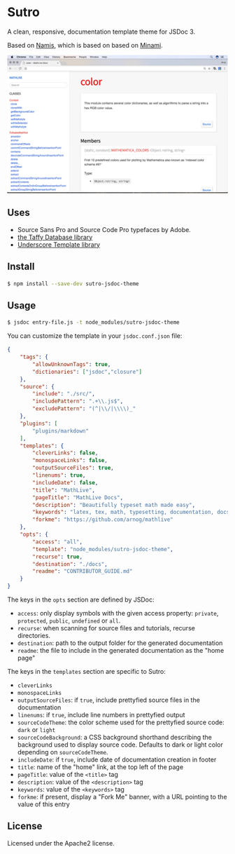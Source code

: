 # Sutro

A clean, responsive, documentation template theme for JSDoc 3.

Based on [Namis](https://github.com/hungluu2106/namis), which is based on
based on [Minami](https://github.com/Nijikokun/minami).

![Sutro Screenshot](assets/screenshots/screenshot-small.png)

## Uses

- Source Sans Pro and Source Code Pro typefaces by Adobe.
- [the Taffy Database library](http://taffydb.com/)
- [Underscore Template library](http://underscorejs.org)

## Install

```bash
$ npm install --save-dev sutro-jsdoc-theme
```

## Usage

```bash
$ jsdoc entry-file.js -t node_modules/sutro-jsdoc-theme
```

You can customize the template in your `jsdoc.conf.json` file:
```json
{
    "tags": {
        "allowUnknownTags": true,
        "dictionaries": ["jsdoc","closure"]
    },
    "source": {
        "include": "./src/",
        "includePattern": ".+\\.js$",
        "excludePattern": "(^|\\/|\\\\)_"
    },
    "plugins": [
        "plugins/markdown"
    ],
    "templates": {
        "cleverLinks": false,
        "monospaceLinks": false,
        "outputSourceFiles": true,
        "linenums": true,
        "includeDate": false,
        "title": "MathLive",
        "pageTitle": "MathLive Docs",
        "description": "Beautifully typeset math made easy",
        "keywords": "latex, tex, math, typesetting, documentation, docs",
        "forkme": "https://github.com/arnog/mathlive"
    },
    "opts": {
        "access": "all",
        "template": "node_modules/sutro-jsdoc-theme",
        "recurse": true,
        "destination": "./docs",
        "readme": "CONTRIBUTOR_GUIDE.md"
    }
}
```

The keys in the `opts` section are defined by JSDoc:
- `access`: only display symbols with the given access property: `private`, 
`protected`, `public`, `undefined` or `all`.
- `recurse`: when scanning for source files and tutorials, recurse directories.
- `destination`: path to the output folder for the generated documentation
- `readme`: the file to include in the generated documentation as the "home page"

The  keys in the `templates` section are specific to Sutro:
- `cleverLinks` 
- `monospaceLinks`
- `outputSourceFiles`: if `true`, include prettyfied source files in
the documentation
- `linenums`: if `true`, include line numbers in prettyfied output
- `sourceCodeTheme`: the color scheme used for the prettyfied source code:
`dark` or `light`
- `sourceCodeBackground`: a CSS background shorthand describing the background
used to display source code. Defaults to dark or light color depending on 
`sourceCodeTheme`.
- `includeDate`: if `true`, include date of documentation creation 
in footer
- `title`: name of the "home" link, at the top left of the page
- `pageTitle`: value of the `<title>` tag
- `description`: value of the `<description>` tag
- `keywords`: value of the `<keywords>` tag
- `forkme`: if present, display a "Fork Me" banner, with a URL pointing to the 
value of this entry

## License

Licensed under the Apache2 license.

